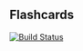 ## Flashcards
[![Build Status](https://travis-ci.com/Desdroid/flashcards.svg?branch=master)](https://travis-ci.com/Desdroid/flashcards)
